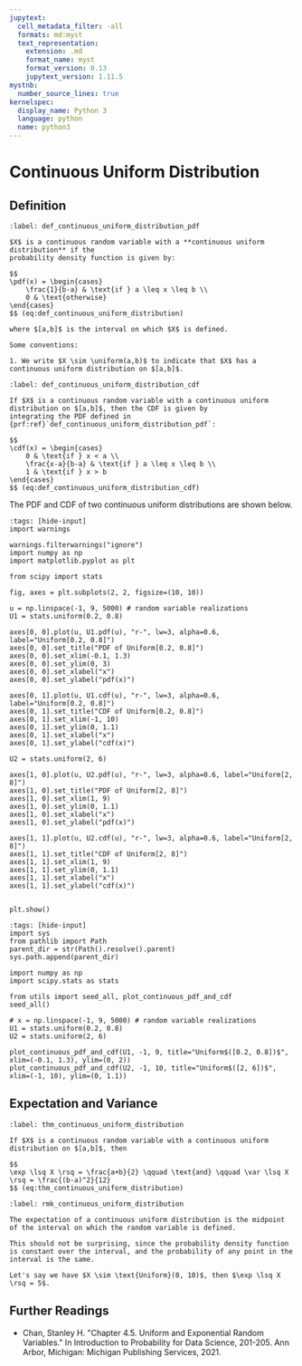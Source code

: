 ```yaml
---
jupytext:
  cell_metadata_filter: -all
  formats: md:myst
  text_representation:
    extension: .md
    format_name: myst
    format_version: 0.13
    jupytext_version: 1.11.5
mystnb:
  number_source_lines: true
kernelspec:
  display_name: Python 3
  language: python
  name: python3
---
```


# Continuous Uniform Distribution

## Definition

```{prf:definition} Continuous Uniform Distribution (PDF)
:label: def_continuous_uniform_distribution_pdf

$X$ is a continuous random variable with a **continuous uniform distribution** if the 
probability density function is given by:

$$
\pdf(x) = \begin{cases}
    \frac{1}{b-a} & \text{if } a \leq x \leq b \\
    0 & \text{otherwise}
\end{cases}
$$ (eq:def_continuous_uniform_distribution)

where $[a,b]$ is the interval on which $X$ is defined.

Some conventions:

1. We write $X \sim \uniform(a,b)$ to indicate that $X$ has a continuous uniform distribution on $[a,b]$.
```

```{prf:definition} Continuous Uniform Distribution (CDF)
:label: def_continuous_uniform_distribution_cdf

If $X$ is a continuous random variable with a continuous uniform distribution on $[a,b]$, then the CDF is given by
integrating the PDF defined in {prf:ref}`def_continuous_uniform_distribution_pdf`:

$$
\cdf(x) = \begin{cases}
    0 & \text{if } x < a \\
    \frac{x-a}{b-a} & \text{if } a \leq x \leq b \\
    1 & \text{if } x > b
\end{cases}
$$ (eq:def_continuous_uniform_distribution_cdf)
```

The PDF and CDF of two continuous uniform distributions are shown below.

```{code-cell} ipython3
:tags: [hide-input]
import warnings

warnings.filterwarnings("ignore")
import numpy as np
import matplotlib.pyplot as plt

from scipy import stats

fig, axes = plt.subplots(2, 2, figsize=(10, 10))

u = np.linspace(-1, 9, 5000) # random variable realizations
U1 = stats.uniform(0.2, 0.8) 

axes[0, 0].plot(u, U1.pdf(u), "r-", lw=3, alpha=0.6, label="Uniform[0.2, 0.8]")
axes[0, 0].set_title("PDF of Uniform[0.2, 0.8]")
axes[0, 0].set_xlim(-0.1, 1.3)
axes[0, 0].set_ylim(0, 3)
axes[0, 0].set_xlabel("x")
axes[0, 0].set_ylabel("pdf(x)")

axes[0, 1].plot(u, U1.cdf(u), "r-", lw=3, alpha=0.6, label="Uniform[0.2, 0.8]")
axes[0, 1].set_title("CDF of Uniform[0.2, 0.8]")
axes[0, 1].set_xlim(-1, 10)
axes[0, 1].set_ylim(0, 1.1)
axes[0, 1].set_xlabel("x")
axes[0, 1].set_ylabel("cdf(x)")

U2 = stats.uniform(2, 6)

axes[1, 0].plot(u, U2.pdf(u), "r-", lw=3, alpha=0.6, label="Uniform[2, 8]")
axes[1, 0].set_title("PDF of Uniform[2, 8]")
axes[1, 0].set_xlim(1, 9)
axes[1, 0].set_ylim(0, 1.1)
axes[1, 0].set_xlabel("x")
axes[1, 0].set_ylabel("pdf(x)")

axes[1, 1].plot(u, U2.cdf(u), "r-", lw=3, alpha=0.6, label="Uniform[2, 8]")
axes[1, 1].set_title("CDF of Uniform[2, 8]")
axes[1, 1].set_xlim(1, 9)
axes[1, 1].set_ylim(0, 1.1)
axes[1, 1].set_xlabel("x")
axes[1, 1].set_ylabel("cdf(x)")


plt.show()
```

```{code-cell} ipython3
:tags: [hide-input]
import sys
from pathlib import Path
parent_dir = str(Path().resolve().parent)
sys.path.append(parent_dir)

import numpy as np
import scipy.stats as stats

from utils import seed_all, plot_continuous_pdf_and_cdf
seed_all()

# x = np.linspace(-1, 9, 5000) # random variable realizations
U1 = stats.uniform(0.2, 0.8) 
U2 = stats.uniform(2, 6)

plot_continuous_pdf_and_cdf(U1, -1, 9, title="Uniform$([0.2, 0.8])$", xlim=(-0.1, 1.3), ylim=(0, 2))
plot_continuous_pdf_and_cdf(U2, -1, 10, title="Uniform$([2, 6])$", xlim=(-1, 10), ylim=(0, 1.1))
```

## Expectation and Variance

```{prf:theorem} Expectation and Variance of Continuous Uniform Distribution
:label: thm_continuous_uniform_distribution

If $X$ is a continuous random variable with a continuous uniform distribution on $[a,b]$, then

$$
\exp \lsq X \rsq = \frac{a+b}{2} \qquad \text{and} \qquad \var \lsq X \rsq = \frac{(b-a)^2}{12}
$$ (eq:thm_continuous_uniform_distribution)
```

```{prf:remark} Intuition for Expectation and Variance of Continuous Uniform Distribution
:label: rmk_continuous_uniform_distribution

The expectation of a continuous uniform distribution is the midpoint of the interval on which the random variable is defined. 

This should not be surprising, since the probability density function is constant over the interval, and the probability of any point in the interval is the same.

Let's say we have $X \sim \text{Uniform}(0, 10)$, then $\exp \lsq X \rsq = 5$.
```

## Further Readings

- Chan, Stanley H. "Chapter 4.5. Uniform and Exponential Random Variables." In Introduction to Probability for Data Science, 201-205. Ann Arbor, Michigan: Michigan Publishing Services, 2021. 
